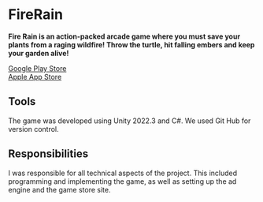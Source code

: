 # **FireRain**

**Fire Rain is an action-packed arcade game where you must save your plants from a raging wildfire! Throw the turtle, hit falling embers and keep your garden alive!**

[Google Play Store](https://play.google.com/store/apps/details?id=com.gamesfortheplanet.firerain) <br />
[Apple App Store](https://apps.apple.com/de/app/fire-rain/id6743373900)

## Tools

The game was developed using Unity 2022.3 and C#.
We used Git Hub for version control.

## Responsibilities
I was responsible for all technical aspects of the project. This included programming and implementing the game, as well as setting up the ad engine and the game store site.
